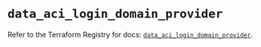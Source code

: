 # `data_aci_login_domain_provider`

Refer to the Terraform Registry for docs: [`data_aci_login_domain_provider`](https://registry.terraform.io/providers/ciscodevnet/aci/2.17.0/docs/data-sources/login_domain_provider).
